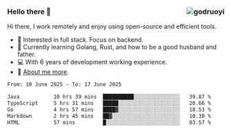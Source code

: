 ### Hello there 👋 <img align="right" src="https://github-readme-stats.vercel.app/api?username=godruoyi&show_icons=true" alt="godruoyi" />

Hi there, I work remotely and enjoy using open-source and efficient tools.

- 🔭 Interested in full stack. Focus on backend.
- 🌱 Currently learning Golang, Rust, and how to be a good husband and father.
- 💻 With 6 years of development working experience.
- 👒 [About me more](https://godruoyi.com/posts/about-godruoyi).



<!--START_SECTION:waka-->

```txt
From: 10 June 2025 - To: 17 June 2025

Java           10 hrs 39 mins  ██████████░░░░░░░░░░░░░░░   39.87 %
TypeScript     5 hrs 31 mins   █████░░░░░░░░░░░░░░░░░░░░   20.66 %
Go             4 hrs 57 mins   ████▓░░░░░░░░░░░░░░░░░░░░   18.53 %
Markdown       2 hrs 45 mins   ██▓░░░░░░░░░░░░░░░░░░░░░░   10.30 %
HTML           57 mins         █░░░░░░░░░░░░░░░░░░░░░░░░   03.57 %
```

<!--END_SECTION:waka-->
